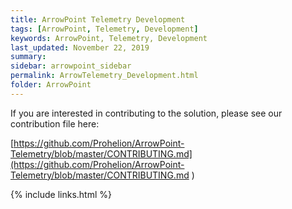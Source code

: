 ```yaml
---
title: ArrowPoint Telemetry Development
tags: [ArrowPoint, Telemetry, Development]
keywords: ArrowPoint, Telemetry, Development 
last_updated: November 22, 2019
summary:
sidebar: arrowpoint_sidebar
permalink: ArrowTelemetry_Development.html
folder: ArrowPoint
---
```


If you are interested in contributing to the solution, please see our contribution file here:

[https://github.com/Prohelion/ArrowPoint-Telemetry/blob/master/CONTRIBUTING.md](https://github.com/Prohelion/ArrowPoint-Telemetry/blob/master/CONTRIBUTING.md
)

{% include links.html %}